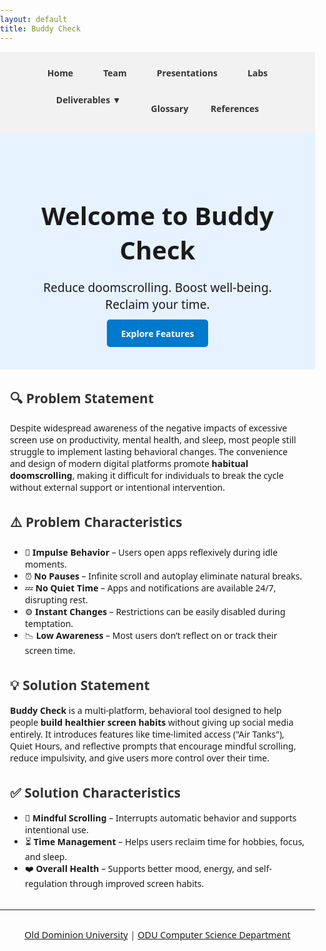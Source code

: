 ```yaml
---
layout: default
title: Buddy Check
---
```


<style>
body {
  font-family: 'Segoe UI', Tahoma, Geneva, Verdana, sans-serif;
  margin: 0;
  padding: 0;
}

.navbar {
  display: flex;
  flex-wrap: wrap;
  gap: 1rem;
  background-color: #f2f2f2;
  padding: 1rem 2rem;
  font-weight: bold;
  justify-content: center;
}

.navbar a,
.dropdown > span {
  text-decoration: none;
  color: #333;
  padding: 0.5rem 1rem;
  transition: background-color 0.2s ease;
}

.navbar a:hover,
.dropdown:hover > span {
  background-color: #e0e0e0;
  border-radius: 5px;
}

.dropdown {
  position: relative;
}

.dropdown-content {
  display: none;
  position: absolute;
  background-color: white;
  min-width: 200px;
  box-shadow: 0 4px 6px rgba(0,0,0,0.15);
  z-index: 1;
}

.dropdown-content a {
  display: block;
  padding: 10px 14px;
  color: black;
  text-decoration: none;
}

.dropdown:hover .dropdown-content {
  display: block;
}

/* Hero Section */
.hero {
  background-color: #e6f2ff;
  padding: 3rem 2rem;
  text-align: center;
}

.hero h1 {
  font-size: 2.5rem;
  margin-bottom: 0.5rem;
}

.hero p {
  font-size: 1.2rem;
  margin-bottom: 1.5rem;
}

.button {
  background-color: #007acc;
  color: white;
  padding: 0.8rem 1.4rem;
  text-decoration: none;
  border-radius: 5px;
  font-weight: bold;
}

.button:hover {
  background-color: #005c99;
}

/* Content */
.content {
  max-width: 900px;
  margin: 2rem auto;
  padding: 0 1rem;
}

h2 {
  margin-top: 2rem;
  color: #333;
}

ul {
  padding-left: 1.5rem;
}

@media screen and (max-width: 600px) {
  .hero h1 {
    font-size: 2rem;
  }

  .navbar {
    flex-direction: column;
    align-items: center;
  }

  .dropdown-content {
    position: static;
  }
}
</style>

<!-- NAVIGATION -->
<div class="navbar">
  <a href="index.html">Home</a>
  <a href="team.html">Team</a>
  <a href="presentations.html">Presentations</a>
  <a href="labs.html">Labs</a>

  <div class="dropdown">
    <span style="cursor:pointer;">Deliverables ▼</span>
    <div class="dropdown-content">
      <a href="deliverables-overview.html">Overview</a>
      <a href="deliverables-process-flow.html">Process Flow</a>
      <a href="deliverables-mfcd.html">MFCD</a>
      <a href="deliverables-risk-matrix.html">Risk Matrix</a>
      <a href="deliverables-competition.html">Competition</a>
    </div>
  </div>

  <a href="glossary.html">Glossary</a>
  <a href="references.html">References</a>
</div>

<!-- HERO SECTION -->
<div class="hero">
  <h1>Welcome to Buddy Check</h1>
  <p>Reduce doomscrolling. Boost well-being. Reclaim your time.</p>
  <a href="features.html" class="button">Explore Features</a>
</div>

<!-- MAIN CONTENT -->
<div class="content">
  <h2>🔍 Problem Statement</h2>
  <p>Despite widespread awareness of the negative impacts of excessive screen use on productivity, mental health, and sleep, most people still struggle to implement lasting behavioral changes. The convenience and design of modern digital platforms promote <strong>habitual doomscrolling</strong>, making it difficult for individuals to break the cycle without external support or intentional intervention.</p>

  <h2>⚠️ Problem Characteristics</h2>
  <ul>
    <li>🤯 <strong>Impulse Behavior</strong> – Users open apps reflexively during idle moments.</li>
    <li>⏰ <strong>No Pauses</strong> – Infinite scroll and autoplay eliminate natural breaks.</li>
    <li>💤 <strong>No Quiet Time</strong> – Apps and notifications are available 24/7, disrupting rest.</li>
    <li>⚙️ <strong>Instant Changes</strong> – Restrictions can be easily disabled during temptation.</li>
    <li>📉 <strong>Low Awareness</strong> – Most users don’t reflect on or track their screen time.</li>
  </ul>

  <h2>💡 Solution Statement</h2>
  <p><strong>Buddy Check</strong> is a multi-platform, behavioral tool designed to help people <strong>build healthier screen habits</strong> without giving up social media entirely. It introduces features like time-limited access ("Air Tanks"), Quiet Hours, and reflective prompts that encourage mindful scrolling, reduce impulsivity, and give users more control over their time.</p>

  <h2>✅ Solution Characteristics</h2>
  <ul>
    <li>🧠 <strong>Mindful Scrolling</strong> – Interrupts automatic behavior and supports intentional use.</li>
    <li>⏳ <strong>Time Management</strong> – Helps users reclaim time for hobbies, focus, and sleep.</li>
    <li>❤️ <strong>Overall Health</strong> – Supports better mood, energy, and self-regulation through improved screen habits.</li>
  </ul>
</div>

<hr />
<footer style="text-align: center; font-size: 0.9rem; padding: 1rem 0; color: #444;">
  <a href="https://www.odu.edu/" target="_blank">Old Dominion University</a> |
  <a href="https://www.odu.edu/computer-science" target="_blank">ODU Computer Science Department</a>
</footer>

